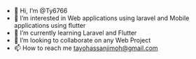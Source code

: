 - 👋 Hi, I’m @Ty6766
- 👀 I’m interested in Web applications using laravel and Mobile applications using flutter
- 🌱 I’m currently learning Laravel and Flutter
- 💞️ I’m looking to collaborate on any Web Project
- 📫 How to reach me tayohassanjimoh@gmail.com

<!---
Ty6766/Ty6766 is a ✨ special ✨ repository because its `README.md` (this file) appears on your GitHub profile.
You can click the Preview link to take a look at your changes.
--->
